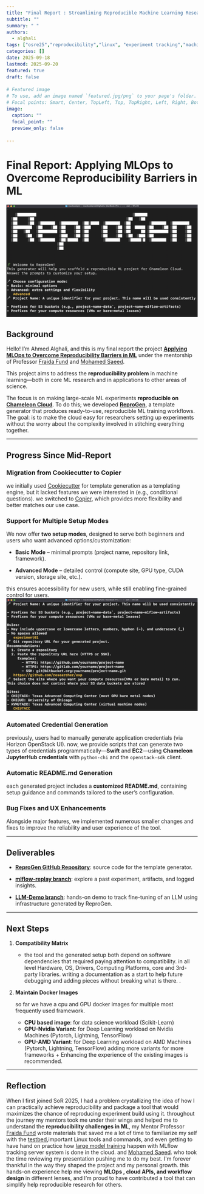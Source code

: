 ```yaml
---
title: "Final Report : Streamlining Reproducible Machine Learning Research with Automated MLOps Workflows"
subtitle: ""
summary: " "
authors: 
  - alghali
tags: ["osre25","reproducibility","linux", "experiment tracking","machine learning research"]
categories: []
date: 2025-09-18
lastmod: 2025-09-20
featured: true
draft: false

# Featured image
# To use, add an image named `featured.jpg/png` to your page's folder.
# Focal points: Smart, Center, TopLeft, Top, TopRight, Left, Right, BottomLeft, Bottom, BottomRight.
image:
  caption: ""
  focal_point: ""
  preview_only: false

---
```


# Final Report: Applying MLOps to Overcome Reproducibility Barriers in ML
![Generating project](image1.png)
## Background

Hello! I’m Ahmed Alghali, and this is my final report the project [**Applying MLOps to Overcome Reproducibility Barriers in ML**](https://ucsc-ospo.github.io/project/osre25/nyu/mlops/) under the mentorship of Professor [Fraida Fund](https://ucsc-ospo.github.io/author/fraida-fund/) and [Mohamed Saeed](https://ucsc-ospo.github.io/author/mohamed-saeed/).

This project aims to address the **reproducibility problem** in machine learning—both in core ML research and in applications to other areas of science.

The focus is on making large-scale ML experiments **reproducible on [Chameleon Cloud](https://www.chameleoncloud.org/)**. To do this; we developed [**ReproGen**](https://github.com/A7med7x7/ReproGen), a template generator that produces ready-to-use, reproducible ML training workflows. The goal: is to make the cloud easy   for researchers setting up experiments without the worry about the complexity involved in stitching everything together. 

---

## Progress Since Mid-Report

### Migration from Cookiecutter to Copier

we initially used [Cookiecutter](https://www.cookiecutter.io/) for template generation as a templating engine, but it lacked features we were interested in (e.g., conditional questions). we switched to [Copier](https://copier.readthedocs.io/en/stable/), which provides more flexibility and better matches our use case.

### Support for Multiple Setup Modes

We now offer **two setup modes**, designed to serve both beginners and users who want advanced options/customization:

- **Basic Mode** – minimal prompts (project name, repository link, framework).
    
- **Advanced Mode** – detailed control (compute site, GPU type, CUDA version, storage site, etc.).
    

this ensures accessibility for new users, while still enabling fine-grained control for users.
![prompting](image2.png)
### Automated Credential Generation

previously, users had to manually generate application credentials (via Horizon OpenStack UI). now, we provide scripts that can generate two types of credentials programmatically—**Swift** and **EC2**—using **Chameleon JupyterHub credentials** with `python-chi` and the `openstack-sdk` client.

### Automatic README.md Generation

each generated project includes a **customized README.md**, containing setup guidance and commands tailored to the user’s configuration.

### Bug Fixes and UX Enhancements

Alongside major features, we implemented numerous smaller changes and fixes to improve the reliability and user experience of the tool.

---

## Deliverables

- [**ReproGen GitHub Repository**](https://github.com/A7med7x7/ReproGen): source code for the template generator.
    
- [**mlflow-replay branch**](https://github.com/A7med7x7/ReproGen/tree/mlflow-replay): explore a past experiment, artifacts, and logged insights.
    
- [**LLM-Demo branch**](https://github.com/A7med7x7/ReproGen/tree/training-demo): hands-on demo to track fine-tuning of an LLM using infrastructure generated by ReproGen.


---

## Next Steps

1. **Compatibility Matrix**
    
    - the tool and the generated setup both depend on software dependencies that required paying attention to compatibility. in all level Hardware, OS, Drivers, Computing Platforms, core and 3rd-party libraries. writing a documentation as a start to help future debugging and adding pieces without breaking what is there. .
        
2. **Maintain Docker Images**

	so far we have a cpu and GPU docker images for multiple most frequently used framework. 
	- **CPU based image**:  for data science workload (Scikit-Learn)
	- **GPU-Nvidia Variant**: for Deep Learning workload on Nvidia Machines (Pytorch, Lightning, TensorFlow)
	- **GPU-AMD Variant**: for Deep Learning workload on AMD Machines (Pytorch, Lightning, TensorFlow)
	adding more variants for more frameworks + Enhancing the experience of the existing images is recommended.  

        

---

## Reflection

When I first joined SoR 2025, I had a problem crystallizing the idea of how I can practically achieve reproducibility and package a tool that would maximizes the chance of reproducing experiment build using it.  throughout the journey my mentors took me under their wings and helped me to understand the **reproducibility challenges in ML**, my Mentor Professor [Fraida Fund](https://ucsc-ospo.github.io/author/fraida-fund/) wrote materials that saved me a lot of time to familiarize my self with the [testbed](chameleoncloud.org),important Linux tools and commands, and even getting to have hand on practice how [large model training](https://teaching-on-testbeds.github.io/mltrain-chi/) happen with MLflow tracking server system is done in the cloud. and [Mohamed Saeed](https://ucsc-ospo.github.io/author/mohamed-saeed/). who took the time reviewing my presentation pushing me to do my best. I'm forever thankful in the way they shaped the project and my personal growth. this hands-on experience help me viewing **MLOps , cloud APIs, and workflow design** in different lenses, and I’m proud to have contributed a tool that can simplify help reproducible research for others.